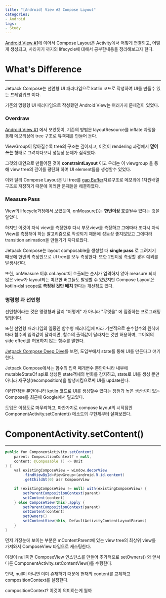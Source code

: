 ```yaml
---
title: "[Android] View #2 Compose Layout"
categories:
- Android
tags:
- Study
---
```


[Android View #1](https://jowunnal.github.io/android/View/ "link")에 이어서 Compose Layout은 Activity에서 어떻게 연결되고, 어떻게 생성되고, 사라지기 까지의 lifecycle에 대해서 공부한내용을 정리해보고자 한다.

# What's Difference
---

Jetpack Compose는 선언형 UI 패러다임으로 kotlin 코드로 작성하여 UI를 만들수 있는 프레임워크 이다.

기존의 명령형 UI 패러다임으로 작성했던 Android View는 여러가지 문제점이 있었다.

### Overdraw
[Android View #1](https://jowunnal.github.io/android/View/ "link") 에서 보았듯이, 기존의 방법은 layoutResource를 inflate 과정을 통해 메모리상에 tree 구조로 뷰객체를 만들어 둔다.

ViewGroup이 많아질수록 tree의 구조는 깊어지고, 이것이 rendering 과정에서 __덮어쓰는__ 형태로 그려지다보니 성능상 문제가 심각했다.

그것의 대안으로 만들어진 것이 __constraintLayout__ 이고 우리는 이 viewgroup 을 통해 view tree의 깊이를 평탄화 하여 UI element들을 생성할수 있었다.

이와 달리 Compose Layout은 UI tree를 [gap Buffer](https://jisungbin.medium.com/gap-buffer-%EA%B0%84%EB%8B%A8%ED%9E%88-%EC%95%8C%EC%95%84%EB%B3%B4%EA%B8%B0-e1ed40649af9 "link")자료구조로 메모리에 1차원배열 구조로 저장하기 때문에 이러한 문제들을 해결하였다.

### Measure Pass
View의 lifecycle과정에서 보았듯이, onMeasure()는 __한번이상__ 호출될수 있다는 것을 알았다.

하지만 이것이 자식 view를 측정한후 다시 부모view를 측정하고 그에따라 또다시 자식View를 측정해야 하는 알고리즘으로 작성되기 때문에 성능상 좋지않았고 그에따라 transition animation을 만들기가 까다로웠다.

Jetpack Compose는 layout composable을 생성할 때 __single pass__ 로 그려지기 때문에 한번의 측정만으로 UI tree를 모두 측정한다. 또한 2번이상 측정할 경우 예외를 발생시킨다.

또한, onMeasure 이후 onLayout이 호출되는 순서가 엄격하지 않아 measure 되지 않은 view가 layout되는 미묘한 버그들도 발생할 수 있었지만 Compose Layout은 kotlin-dsl scope로 __측정된 것만 배치__ 한다는 개선점도 있다. 

### 명령형 과 선언형
선언형이라는 것은 명령형과 달리 "어떻게" 가 아니라  "무엇을" 에 집중하는 프로그래밍 방법이다.

또한 선언형 패러다임의 일종인 함수형 패러다임에 따라 기본적으로 순수함수의 원칙에 따라 함수의 입력값이 달라지면, 함수의 출력값이 달라지는 것만 허용하며, 그이외의 side effect를 허용하지 않는 함수를 말한다.

[Jetpack Compose Deep Dive](https://youtu.be/zMKMwh9gZuI "link")를 보면, 도입부에서 state를 통해 UI를 만든다고 얘기한다.

Jetpack Compose에서는 함수의 입력 매개변수 뿐만아니라 내부에 mutableStateOf api로 생성된 state객체의 변화를 감지하고, state로 UI를 생성 뿐만아니라 재구성(recomposition)을 발생시킴으로써 UI를 update한다.

이러한점들 뿐만아니라 kotlin 코드로 UI를 생성할수 있다는 장점과 높은 생산성이 있는 Compose를 최근에 Google에서 밀고있다.

도입은 이정도로 마무리하고, 마찬가지로 compose layout의 시작점인 ComponentActivity.setContent() 메소드의 구현체부터 살펴보겠다.

# ComponentActivity.setContent()
---

```java
public fun ComponentActivity.setContent(
    parent: CompositionContext? = null,
    content: @Composable () -> Unit
) {
    val existingComposeView = window.decorView
        .findViewById<ViewGroup>(android.R.id.content)
        .getChildAt(0) as? ComposeView

    if (existingComposeView != null) with(existingComposeView) {
        setParentCompositionContext(parent)
        setContent(content)
    } else ComposeView(this).apply {
        setParentCompositionContext(parent)
        setContent(content)
        setOwners()
        setContentView(this, DefaultActivityContentLayoutParams)
    }
}
```

먼저 가장눈에 보이는 부분은 mContentParent에 있는 view tree의 최상위 view를 가져와서 ComposeView 타입으로 캐스팅한다.

이것이 null이면 ComposeView 인스턴스를 만들어 추가적으로 setOwners() 와 앞서 다룬 ComponentActivity.setContentView()를 수행한다.

만약, null이 아니면 이미 존재하기 때문에 현재의 content를 교체하고 compositionContext를 설정한다.

compositionContext? 이것이 의미하는게 뭘까
